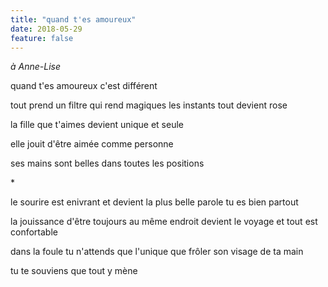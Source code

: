 ```yaml
---
title: "quand t'es amoureux"
date: 2018-05-29
feature: false
---
```


*à Anne-Lise*

quand t'es amoureux
c'est différent

tout prend un filtre qui rend magiques les instants
tout devient rose

la fille que t'aimes devient unique
et seule

elle jouit d'être aimée comme personne

ses mains sont belles dans toutes les positions

\*

le sourire est enivrant et devient la plus belle parole
tu es bien partout

la jouissance d'être toujours au même endroit devient le voyage
et tout est confortable

dans la foule tu n'attends que l'unique
que frôler son visage de ta main

tu te souviens que tout y mène
